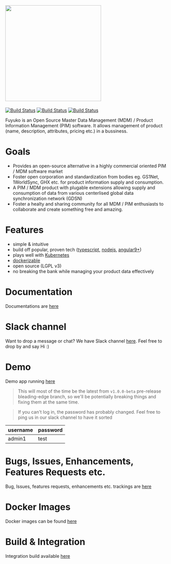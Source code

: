 

<img src="https://raw.githubusercontent.com/tmjeee/fuyuko/v1.0.0-beta/fe/src/assets/images/logo/fuyuko-logo-with-side-wordings.png" width="300" style="margin-bottom: 20px; display: block">

[![Build Status](https://jenkins.fuyuko.org/buildStatus/icon?job=fuyuko-fe&subject=FE%20Build%20Status%20v1.0.0-beta)](https://jenkins.fuyuko.org/job/fuyuko-fe/)
[![Build Status](https://jenkins.fuyuko.org/buildStatus/icon?job=fuyuko-be&subject=BE%20Build%20Status%20v1.0.0-beta)](https://jenkins.fuyuko.org/job/fuyuko-be/)
[![Build Status](https://jenkins.fuyuko.org/buildStatus/icon?job=fuyuko-wf&subject=WF%20Build%20Status%20v1.0.0-beta)](https://jenkins.fuyuko.org/job/fuyuko-wf/)

Fuyuko is an Open Source Master Data Management (MDM) / Product Information Management (PIM) software.
It allows management of product (name, description, attributes, pricing etc.) in a bussiness. 

# Goals
* Provides an open-source alternative in a highly commercial oriented PIM / MDM software market
* Foster open corporation and standardization from bodies eg. GS1Net, 1WorldSync, GHX etc. for product information supply and consumption.
* A PIM / MDM product with plugable extensions allowing supply and consumption of data from various centerlised global data synchronization network (GDSN)
* Foster a healty and sharing community for all MDM / PIM enthusiasts to collaborate and create something free and amazing.

# Features
* simple & intuitive
* build off popular, proven tech ([typescript](https://typescriptlang.com), [nodejs](https://nodejs.org), [angular9+](https://angular.io))
* plays well with [Kubernetes](https://k8s.io)
* [dockerizable](https://docker.com) 
* open source (LGPL v3)
* no breaking the bank while managing your product data effectively

# Documentation
Documentations are [here](https://docs.fuyuko.org)

# Slack channel
Want to drop a message or chat? We have Slack channel [here](https://fuyuko.slack.com/channels/#fuyuko). Feel free to drop by and say Hi :) 

# Demo
Demo app running [here](https://demo.fuyuko.org)

> This will most of the time be the latest from `v1.0.0-beta` pre-release bleading-edge branch, 
> so we'll be potentially breaking things and fixing them at the same time.

> If you can't log in, the password has probably changed. Feel free to ping us in our slack channel to have it sorted

| username | password |
| -------- | -------- |
| admin1 | test |

# Bugs, Issues, Enhancements, Features Requests etc.
Bug, Issues, features requests, enhancements etc. trackings are [here](https://github.com/tmjeee/fuyuko/issues)

# Docker Images
Docker images can be found [here](https://hub.docker.com/repositories/tmjee)

# Build & Integration 
Integration build available [here](https://jenkins.fuyuko.org)
